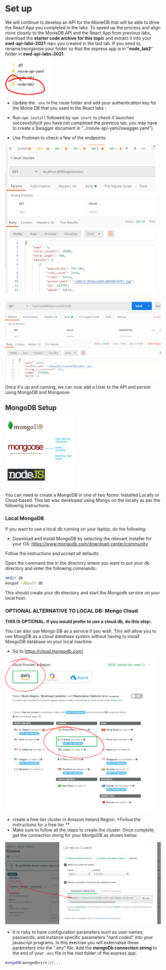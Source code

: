 # Set up

We will continue to develop an API for the MovieDB that will be able to drive the React App you completed in the labs. 
To speed up the process and align more closely to the MovieDB API and the React App from previous labs, download the **starter code archive for this topic** and extract it into your **ewd-api-labs-2021** repo you created in the last lab. If you need to, rename/reorganise your folder so that the express app is in "**node_lab2**" folder in **ewd-api-labs-2021**. 

![**ewd-api-labs-2021** folders](./img/dir.png)

- Update the ``.env`` in the route folder and add your authentication key for the Movie DB that you used in the React labs :

- Run ``npm install`` followed by ``npm start`` to check it launches successfully(if you have not completed the previous lab, you may have to create a Swagger document in "../movie-api-yaml/swagger.yaml").

- Use Postman to check a few of the endpoints:

![Get Movies](./img/movies1.png)

![Get a Movies](./img/movies2.png)

Once it's up and running, we can now add a User to the API and persist using MongoDB and Mongoose

## MongoDB Setup

![Mongoose](./img/download.png)

You can need to create a MongoDB in one of two forms: Installed Locally or Cloud-based. This lab was developed using Mongo on the locally as per the following instructions: 

### Local MongoDB

If you want to use a local db running on your laptop, do the following:

+ Download and install MongoDB by selecting the relevant installer for your OS: https://www.mongodb.com/download-center/community

Follow the instructions and accept all defaults.

Open the  command line in the directory where you want to put your db directory and enter the following commands:

```bash
mkdir db
mongod -dbpath db
```

This should create your db directory and start the Mongodb service on your local host.



### **OPTIONAL ALTERNATIVE TO LOCAL DB:** Mongo Cloud

**THIS IS OPTIONAL. If you would prefer to use a cloud db, do this step:**. 

You can also use Mongo DB as a service if you wish.  This will allow you to use MongDB as a *cloud database* system without having to install MongoDB database on your local machine. 

- Go to  https://cloud.mongodb.com/

![MongoDB Cloud](./img/cloud.png)

- create a free tier cluster in Amazon Ireland Region. *Follow the instructions for a free tier **
- Make sure to follow all the steps to create the cluster. Once complete, get the connection string for your MongoDB as shown below:

![MongoDB Cloud](./img/connect.png)

- It is risky to have configuration parameters such as user-names, passwords, and instance specific parameters "hard coded" into your javascript programs. In this exercise you will externalise these parameters into the ".env" file. Add the **mongoDb connection string** to the end of your ``.env`` file in the root folder of the express app. 

```bash
mongoDB=mongodb+srv://....
```

